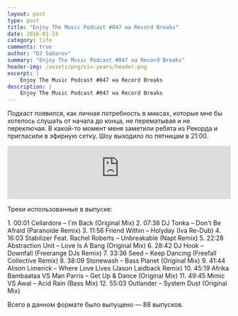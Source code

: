 ```yaml
---
layout: post
type: post
title: "Enjoy The Music Podcast #047 на Record Breaks"
date: 2016-01-24
category: life
comments: true
author: "DJ Saharov"
summary: "Enjoy The Music Podcast #047 на Record Breaks"
header-img: /assets/png/six-years/header.png
excerpt: |
    Enjoy The Music Podcast #047 на Record Breaks
description: |
    Enjoy The Music Podcast #047 на Record Breaks
---
```


<p>
<span class="firstcharacter">П</span>одкаст появился, как личная потребность в миксах, которые мне бы хотелось слушать от начала до конца, не перематывая и не переключая. В какой-то момент меня заметили ребята из Рекорда и пригласили в эфирную сетку. Шоу выходило по пятницам в 21:00.
</p>

<iframe width="100%" height="120" src="https://player-widget.mixcloud.com/widget/iframe/?hide_cover=1&feed=%2Fdjsaharovofficial%2Fenjoy-the-music-podcast-047%2F" frameborder="0" allow="encrypted-media; fullscreen; autoplay; idle-detection; speaker-selection; web-share;" ></iframe>

<p>Треки использованные в выпуске:</p>
1. 00:01 Cellardore – I'm Back (Original Mix)
2. 07:38 DJ Tonka – Don't Be Afraid (Paranoide Remix)
3. 11:56 Friend Within – Holyday (Iva Re-Dub)
4. 16:03 Stabilizer Feat. Rachel Roberts – Unbreakable (Napt Remix)
5. 22:28 Abstraction Unit – Love Is A Bang (Original Mix)
6. 28:42 DJ Hook – Downfall (Freerange DJs Remix)
7. 33:36 Seed – Keep Dancing (Freefall Collective Remix)
8. 38:09 Stonewash – Bass Planet (Original Mix)
9. 41:44 Alison Limerick – Where Love Lives (Jason Laidback Remix)
10. 45:19 Afrika Bambaataa VS Man Parris – Get Up & Dance (Original Mix)
11. 49:45 Mimic VS Awal – Acid Rain (Bass Mix)
12. 55:03 Outlander – System Dust (Original Mix)

<p>Всего в данном формате было выпущено &mdash; 88 выпусков.</p>